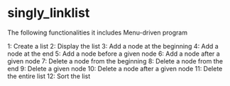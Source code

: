 # singly_linklist
The following functionalities it includes 
Menu-driven program 

1:  Create a list
2:  Display the list
3:  Add a node at the beginning
4:  Add a node at the end
5:  Add a node before a given node
6:  Add a node after a given node
7:  Delete a node from the beginning
8:  Delete a node from the end
9:  Delete a given node
10: Delete a node after a given node
11: Delete the entire list
12: Sort the list
